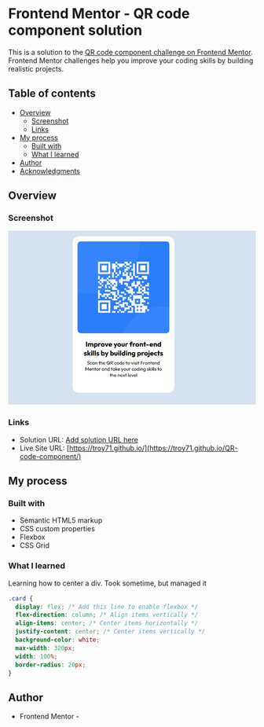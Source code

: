 # Frontend Mentor - QR code component solution

This is a solution to the [QR code component challenge on Frontend Mentor](https://www.frontendmentor.io/challenges/qr-code-component-iux_sIO_H). Frontend Mentor challenges help you improve your coding skills by building realistic projects.

## Table of contents

- [Overview](#overview)
  - [Screenshot](#screenshot)
  - [Links](#links)
- [My process](#my-process)
  - [Built with](#built-with)
  - [What I learned](#what-i-learned)
- [Author](#author)
- [Acknowledgments](#acknowledgments)


## Overview

### Screenshot

![](images/screenshot/qr-screenshot.jpg)

### Links

- Solution URL: [Add solution URL here](https://your-solution-url.com)
- Live Site URL: [https://troy71.github.io/](https://troy71.github.io/QR-code-component/)

## My process

### Built with

- Semantic HTML5 markup
- CSS custom properties
- Flexbox
- CSS Grid



### What I learned

Learning how to center a div. Took sometime, but managed it

```css
.card {
  display: flex; /* Add this line to enable flexbox */
  flex-direction: column; /* Align items vertically */
  align-items: center; /* Center items horizontally */
  justify-content: center; /* Center items vertically */
  background-color: white;
  max-width: 320px;
  width: 100%;
  border-radius: 20px;
}
```

## Author

- Frontend Mentor - [](https://www.frontendmentor.io/profile/troy71)




